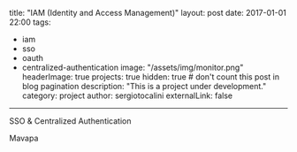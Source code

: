 title: "IAM (Identity and Access Management)"
layout: post
date: 2017-01-01 22:00
tags:
  - iam
  - sso
  - oauth
  - centralized-authentication
image: "/assets/img/monitor.png"
headerImage: true
projects: true
hidden: true # don't count this post in blog pagination
description: "This is a project under development."
category: project
author: sergiotocalini
externalLink: false
---

SSO & Centralized Authentication



Mavapa
